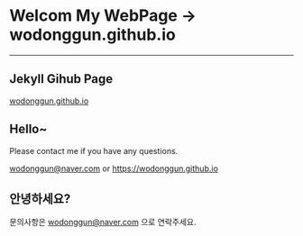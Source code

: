 ﻿# Welcom My WebPage -> wodonggun.github.io

----------------------------------------


## Jekyll Gihub Page

[wodonggun.github.io](https://wodonggun.github.io)



## Hello~

Please contact me if you have any questions.

wodonggun@naver.com   or  https://wodonggun.github.io


## 안녕하세요?

<a> 문의사항은 wodonggun@naver.com 으로 연락주세요. </a>
